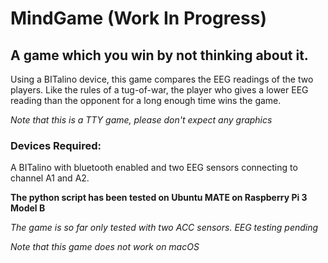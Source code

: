 # MindGame (Work In Progress)
## A game which you win by not thinking about it.


Using a BITalino device, this game compares the EEG readings of the two players. Like the rules of a tug-of-war, the player who gives a lower EEG reading than the opponent for a long enough time wins the game.


*Note that this is a TTY game, please don't expect any graphics*


### Devices Required:

A BITalino with bluetooth enabled and two EEG sensors connecting to channel A1 and A2.


**The python script has been tested on Ubuntu MATE on Raspberry Pi 3 Model B**


*The game is so far only tested with two ACC sensors. EEG testing pending*


*Note that this game does not work on macOS*
